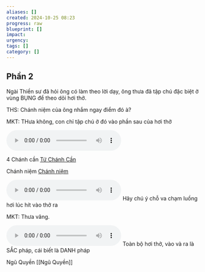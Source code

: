 ```yaml
---
aliases: []
created: 2024-10-25 08:23
progress: raw
blueprint: []
impact: 
urgency: 
tags: []
category: []
---
```

## **Phần 2**
Ngài Thiền sư đã hỏi ông có làm theo lời dạy, ông thưa đã tập chú đặc biệt ở vùng BỤNG để theo dõi hơi thở.

THS: Chánh niệm của ông nhắm ngay điểm đó à?

MKT: THưa không, con chỉ tập chú ở đó vào phần sau của hơi thở


![](../../6.%20Vault/attachments/Recording%2020241025082915.m4a)

4 Chánh cần
[Tứ Chánh Cần](Tứ%20Chánh%20Cần)

Chánh niệm
[Chánh niệm](../../7.%20Pāli%202024/Pali%202024%20_%20Wednessday/warehouse/Chánh%20niệm.md)


![](../../6.%20Vault/attachments/Recording%2020241025083352.m4a)
Hãy chú ý chỗ va chạm luồng hơi lúc hít vào thở ra

MKT: Thưa vâng.

![](../../6.%20Vault/attachments/Recording%2020241025085538.m4a)
Toàn bộ hơi thở, vào và ra là SẮC pháp, cái biết là DANH pháp

Ngũ Quyền
[[Ngũ Quyền]]

